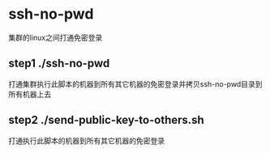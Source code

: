 # ssh-no-pwd
集群的linux之间打通免密登录

## step1 ./ssh-no-pwd 
打通集群执行此脚本的机器到所有其它机器的免密登录并拷贝ssh-no-pwd目录到所有机器上去
## step2 ./send-public-key-to-others.sh
打通执行此脚本的机器到所有其它机器的免密登录
